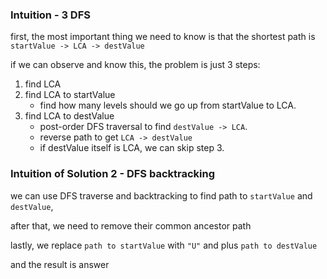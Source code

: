 ### Intuition - 3 DFS

first, the most important thing we need to know is that
the shortest path is `startValue -> LCA -> destValue`

if we can observe and know this, the problem is just 3 steps:

1. find LCA
2. find LCA to startValue
	-  find how many levels should we go up from startValue to LCA.
3. find LCA to destValue
	- post-order DFS traversal to find `destValue -> LCA`.
	- reverse path to get `LCA -> destValue`
	- if destValue itself is LCA, we can skip step 3.


### Intuition of Solution 2 - DFS backtracking

we can use DFS traverse and backtracking to find path to `startValue` and `destValue`,

after that, we need to remove their common ancestor path

lastly, we replace `path to startValue` with `"U"` and plus `path to destValue`

and the result is answer